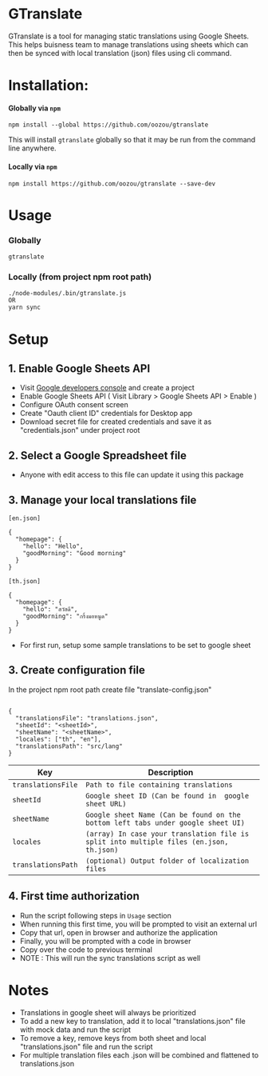 # GTranslate

GTranslate is a tool for managing static translations using Google Sheets. This helps buisness team to manage translations using sheets which can then be synced with local translation (json) files using cli command. 

# Installation:

#### Globally via `npm`

    npm install --global https://github.com/oozou/gtranslate

This will install `gtranslate` globally so that it may be run from the command line anywhere.

#### Locally via `npm`

    npm install https://github.com/oozou/gtranslate --save-dev



# Usage

### Globally
    gtranslate

### Locally (from project npm root path)
    ./node-modules/.bin/gtranslate.js
    OR
    yarn sync



# Setup

## 1. Enable Google Sheets API

- Visit [Google developers console](https://console.developers.google.com/) and create a project
- Enable Google Sheets API ( Visit Library > Google Sheets API > Enable )
- Configure OAuth consent screen
- Create "Oauth client ID" credentials for Desktop app
- Download secret file for created credentials and save it as "credentials.json" under project root

## 2. Select a Google Spreadsheet file

- Anyone with edit access to this file can update it using this package

## 3. Manage your local translations file
```
[en.json]

{
  "homepage": {
    "hello": "Hello",
    "goodMorning": "Good morning"
  }
}

[th.json]

{
  "homepage": {
    "hello": "สวัสดี",
    "goodMorning": "กริ้งมอหนูด"
  }
}
```
- For first run, setup some sample translations to be set to google sheet

## 3. Create configuration file

In the project npm root path create file "translate-config.json" 

```

{
  "translationsFile": "translations.json",
  "sheetId": "<sheetId>",
  "sheetName": "<sheetName>",
  "locales": ["th", "en"],
  "translationsPath": "src/lang"
}

```


| Key  | Description |
| ------------- | ------------- |
| `translationsFile`  | `Path to file containing translations`  |
| `sheetId`  | `Google sheet ID (Can be found in  google sheet URL)`  |
| `sheetName`  | `Google sheet Name (Can be found on the bottom left tabs under google sheet UI)`  |
| `locales`  | `(array) In case your translation file is split into multiple files (en.json, th.json)`  |
| `translationsPath`  | `(optional) Output folder of localization files`  |

## 4. First time authorization

- Run the script following steps in `Usage` section
- When running this first time, you will be prompted to visit an external url
- Copy that url, open in browser and authorize the application
- Finally, you will be prompted with a code  in browser
- Copy over the code to previous terminal
- NOTE : This will run the sync translations script as well



# Notes
- Translations in google sheet will always be prioritized
- To add a new key to translation, add it to local "translations.json" file with mock data and run the script
- To remove a key, remove keys from both sheet and local "translations.json" file and run the script
- For multiple translation files each <locale>.json will be combined and flattened to translations.json